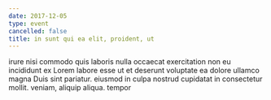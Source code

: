 ```yaml
---
date: 2017-12-05
type: event
cancelled: false
title: in sunt qui ea elit, proident, ut
---
```

irure nisi commodo quis laboris nulla occaecat exercitation non eu incididunt ex Lorem labore esse ut et deserunt voluptate ea dolore ullamco magna Duis sint pariatur. eiusmod in culpa nostrud cupidatat in consectetur mollit. veniam, aliquip aliqua. tempor
